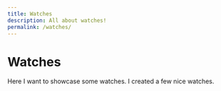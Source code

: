 ```yaml
---
title: Watches
description: All about watches!
permalink: /watches/
---
```


# Watches

Here I want to showcase some watches. 
I created a few nice watches.

